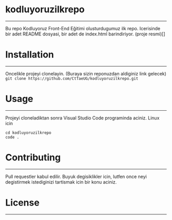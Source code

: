 # kodluyoruzilkrepo
---
Bu repo Kodluyoruz Front-End Eğitimi olusturdugumuz ilk repo. Icerisinde bir adet README dosyasi, bir adet de index.html barindiriyor.
(proje resmi)[]
# Installation
---
Oncelikle projeyi clonelayin. (Buraya sizin reponuzdan aldiginiz link gelecek)
```git clone https://github.com/CtTaeUG/kodluyoruzilkrepo.git```
# Usage
---
Projeyi cloneladiktan sonra Visual Studio Code programinda aciniz.
Linux icin
```
cd kodluyoruzilkrepo
code .
```
# Contributing
---
Pull requestler kabul edilir. Buyuk degisiklikler icin, lutfen once neyi degistirmek istediginizi tartismak icin bir konu aciniz.
# License
--- 